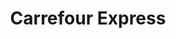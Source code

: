 ---
title: "Carrefour Express"
url: /ciudad-autonoma-de-buenos-aires/carrefour-express-cuba/
shop: Lebensmittel
---